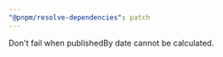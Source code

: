 ```yaml
---
"@pnpm/resolve-dependencies": patch
---
```


Don't fail when publishedBy date cannot be calculated.
